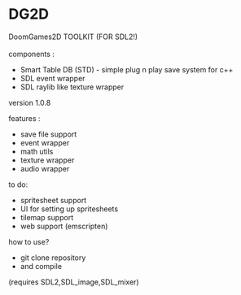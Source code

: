 # DG2D 
DoomGames2D TOOLKIT (FOR SDL2!)
<br>
<br>
components :<br>
-  Smart Table DB (STD) - simple plug n play save system for c++
-  SDL event wrapper
-  SDL raylib like texture wrapper

version 1.0.8

features :
- save file support
- event wrapper
- math utils
- texture wrapper
- audio wrapper

to do:
- spritesheet support
- UI for setting up spritesheets
- tilemap support
- web support (emscripten)

how to use?
- git clone repository
- and compile

(requires SDL2,SDL_image,SDL_mixer)
